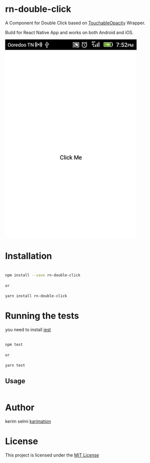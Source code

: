 # rn-double-click

A Component for Double Click based on <a href="https://facebook.github.io/react-native/docs/touchableopacity.html">TouchableOpacity</a>  Wrapper.

Build for React Native App and works on both Android and iOS.

<img src="screenshots/test.gif"  />

# Installation

```bash

npm install --save rn-double-click

or 

yarn install rn-double-click

```

# Running the tests

you need to install 
<a href="https://facebook.github.io/jest/docs/en/22.1/getting-started.html">jest</a> 

```bash

npm test

or 

yarn test

```

## Usage
```js


```

# Author

kerim selmi <a href="http://www.karimation.com">karimation</a>

# License

This project is licensed under the  <a href="LICENSE">MIT License</a>
